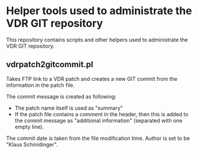Helper tools used to administrate the VDR GIT repository
========================================================

This repository contains scripts and other helpers used to administrate the VDR GIT repository.

vdrpatch2gitcommit.pl
---------------------

Takes FTP link to a VDR patch and creates a new GIT commit from the information in the patch file.

The commit message is created as following:
- The patch name itself is used as "summary"
- If the patch file contains a comment in the header, then this is added to the commit message as "additional information" (separated with one empty line).

The commit date is taken from the file modification time. Author is set to be "Klaus Schmidinger".
